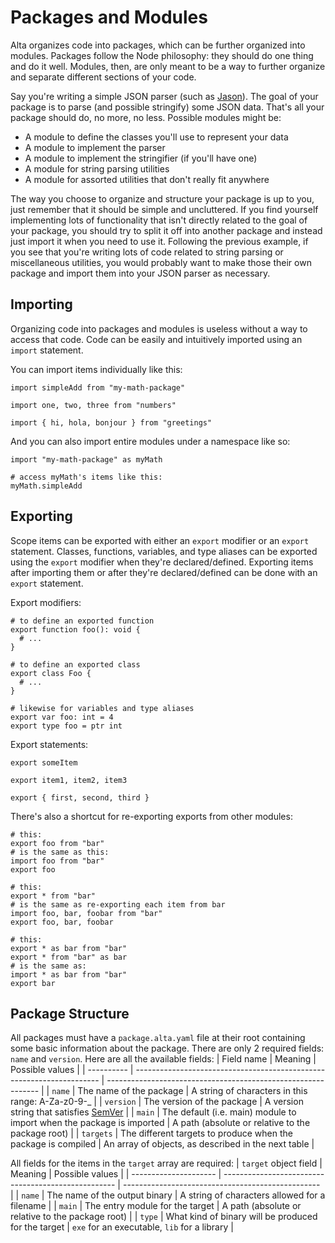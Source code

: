 # Packages and Modules
Alta organizes code into packages, which can be further organized into modules. Packages follow the Node philosophy: they should do one thing and do it well. Modules, then, are only meant to be a way to further organize and separate different sections of your code.

Say you're writing a simple JSON parser (such as [Jason](https://github.com/alta-lang/jason)). The goal of your package is to parse (and possible stringify) some JSON data. That's all your package should do, no more, no less. Possible modules might be:
  * A module to define the classes you'll use to represent your data
  * A module to implement the parser
  * A module to implement the stringifier (if you'll have one)
  * A module for string parsing utilities
  * A module for assorted utilities that don't really fit anywhere

The way you choose to organize and structure your package is up to you, just remember that it should be simple and uncluttered. If you find yourself implementing lots of functionality that isn't directly related to the goal of your package, you should try to split it off into another package and instead just import it when you need to use it. Following the previous example, if you see that you're writing lots of code related to string parsing or miscellaneous utilities, you would probably want to make those their own package and import them into your JSON parser as necessary.

## Importing
Organizing code into packages and modules is useless without a way to access that code. Code can be easily and intuitively imported using an `import` statement.

You can import items individually like this:
```alta
import simpleAdd from "my-math-package"

import one, two, three from "numbers"

import { hi, hola, bonjour } from "greetings"
```

And you can also import entire modules under a namespace like so:
```alta
import "my-math-package" as myMath

# access myMath's items like this:
myMath.simpleAdd
```

## Exporting
Scope items can be exported with either an `export` modifier or an `export` statement. Classes, functions, variables, and type aliases can be exported using the `export` modifier when they're declared/defined. Exporting items after importing them or after they're declared/defined can be done with an `export` statement.

Export modifiers:
```alta
# to define an exported function
export function foo(): void {
  # ...
}

# to define an exported class
export class Foo {
  # ...
}

# likewise for variables and type aliases
export var foo: int = 4
export type foo = ptr int
```

Export statements:
```alta
export someItem

export item1, item2, item3

export { first, second, third }
```

There's also a shortcut for re-exporting exports from other modules:
```alta
# this:
export foo from "bar"
# is the same as this:
import foo from "bar"
export foo

# this:
export * from "bar"
# is the same as re-exporting each item from bar
import foo, bar, foobar from "bar"
export foo, bar, foobar

# this:
export * as bar from "bar"
export * from "bar" as bar
# is the same as:
import * as bar from "bar"
export bar
```

## Package Structure
All packages must have a `package.alta.yaml` file at their root containing some basic information about the package. There are only 2 required fields: `name` and `version`. Here are all the available fields:
| Field name | Meaning                                                               | Possible values                                               |
| ---------- | --------------------------------------------------------------------- | ------------------------------------------------------------- |
| `name`     | The name of the package                                               | A string of characters in this range: A-Za-z0-9-_             |
| `version`  | The version of the package                                            | A version string that satisfies [SemVer](https://semver.org/) |
| `main`     | The default (i.e. main) module to import when the package is imported | A path (absolute or relative to the package root)             |
| `targets`  | The different targets to produce when the package is compiled         | An array of objects, as described in the next table           |

All fields for the items in the `target` array are required:
| `target` object field | Meaning                                             | Possible values                                   |
| --------------------- | --------------------------------------------------- | ------------------------------------------------- |
| `name`                | The name of the output binary                       | A string of characters allowed for a filename     |
| `main`                | The entry module for the target                     | A path (absolute or relative to the package root) |
| `type`                | What kind of binary will be produced for the target | `exe` for an executable, `lib` for a library      |
